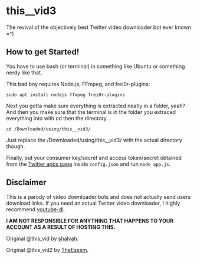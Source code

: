 # this__vid3
The revival of the objectively best Twitter video downloader bot ever known =^)

## How to get Started!
You have to use bash (or terminal) in something like Ubuntu or something nerdy like that.

This bad boy requires Node.js, FFmpeg, and frei0r-plugins:

```shell
sudo apt install nodejs ffmpeg frei0r-plugins
```
Next you gotta make sure everything is extracted neatly in a folder, yeah?
And then you make sure that the terminal is in the folder you extraced everything
into with cd then the directory...
```shell
cd /Downloaded/using/this__vid3/
```
Just replace the /Downloaded/using/this__vid3/ with the actual directory though.

Finally, put your consumer key/secret and access token/secret obtained from the [Twitter apps page](https://developer.twitter.com/apps) inside `config.json` and run `node app.js`.

## Disclaimer
This is a parody of video downloader bots and does not actually send users download links. If you need an actual Twitter video downloader, I highly recommend [youtube-dl](http://ytdl-org.github.io/youtube-dl/).

**I AM NOT RESPONSIBLE FOR ANYTHING THAT HAPPENS TO YOUR ACCOUNT AS A RESULT OF HOSTING THIS.**

Original @this_vid by [shalvah](https://twitter.com/theshalvah).

Original @this_vid2 by [TheEssem](https://twitter.com/TheEssem).
